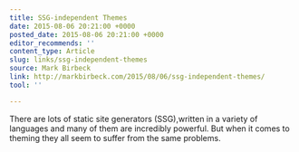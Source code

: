 ```yaml
---
title: SSG-independent Themes
date: 2015-08-06 20:21:00 +0000
posted_date: 2015-08-06 20:21:00 +0000
editor_recommends: ''
content_type: Article
slug: links/ssg-independent-themes
source: Mark Birbeck
link: http://markbirbeck.com/2015/08/06/ssg-independent-themes/
tool: ''

---
```

There are lots of static site generators (SSG),written in a variety of languages and many of them are incredibly powerful. But when it comes to theming they all seem to suffer from the same problems.



